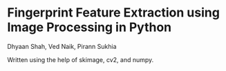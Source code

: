 # Fingerprint Feature Extraction using Image Processing in Python

Dhyaan Shah, Ved Naik, Pirann Sukhia

Written using the help of skimage, cv2, and numpy.
